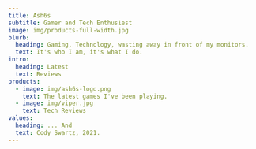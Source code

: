 ```yaml
---
title: Ash6s
subtitle: Gamer and Tech Enthusiest
image: img/products-full-width.jpg
blurb:
  heading: Gaming, Technology, wasting away in front of my monitors.
  text: It's who I am, it's what I do.
intro:
  heading: Latest
  text: Reviews
products:
  - image: img/ash6s-logo.png
    text: The latest games I've been playing.
  - image: img/viper.jpg
    text: Tech Reviews
values:
  heading: ... And
  text: Cody Swartz, 2021.
---
```

